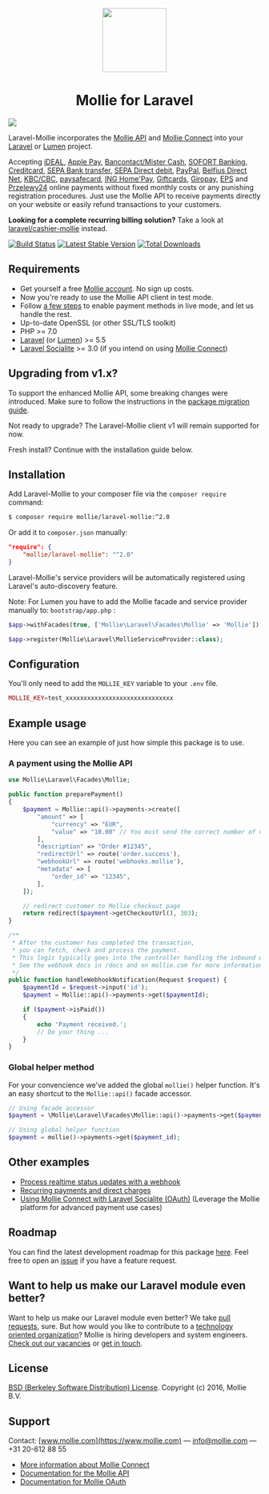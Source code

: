 <p align="center">
  <img src="https://info.mollie.com/hubfs/github/laravel/logo.png" width="128" height="128"/>
</p>
<h1 align="center">Mollie for Laravel</h1>

<img src="https://info.mollie.com/hubfs/github/laravel/editor.png" />

Laravel-Mollie incorporates the [Mollie API](https://www.mollie.com/en/docs/overview) and [Mollie Connect](https://www.mollie.com/en/connect) into your [Laravel](https://laravel.com/) or [Lumen](https://lumen.laravel.com/) project.

Accepting [iDEAL](https://www.mollie.com/en/payments/ideal/), [Apple Pay](https://www.mollie.com/en/payments/apple-pay), [Bancontact/Mister Cash](https://www.mollie.com/en/payments/bancontact/), [SOFORT Banking](https://www.mollie.com/en/payments/sofort/), [Creditcard](https://www.mollie.com/en/payments/credit-card/), [SEPA Bank transfer](https://www.mollie.com/en/payments/bank-transfer/), [SEPA Direct debit](https://www.mollie.com/en/payments/direct-debit/), [PayPal](https://www.mollie.com/en/payments/paypal/), [Belfius Direct Net](https://www.mollie.com/en/payments/belfius/), [KBC/CBC](https://www.mollie.com/en/payments/kbc-cbc/), [paysafecard](https://www.mollie.com/en/payments/paysafecard/), [ING Home'Pay](https://www.mollie.com/en/payments/ing-homepay/), [Giftcards](https://www.mollie.com/en/payments/gift-cards/), [Giropay](https://www.mollie.com/en/payments/giropay/), [EPS](https://www.mollie.com/en/payments/eps/) and [Przelewy24](https://www.mollie.com/en/payments/przelewy24/) online payments without fixed monthly costs or any punishing registration procedures. Just use the Mollie API to receive payments directly on your website or easily refund transactions to your customers.

**Looking for a complete recurring billing solution?** Take a look at [laravel/cashier-mollie](https://www.github.com/laravel/cashier-mollie) instead.

[![Build Status](https://travis-ci.org/mollie/laravel-mollie.png)](https://travis-ci.org/mollie/laravel-mollie)
[![Latest Stable Version](https://poser.pugx.org/mollie/laravel-mollie/v/stable)](https://packagist.org/packages/mollie/laravel-mollie)
[![Total Downloads](https://poser.pugx.org/mollie/laravel-mollie/downloads)](https://packagist.org/packages/mollie/laravel-mollie)

## Requirements

* Get yourself a free [Mollie account](https://www.mollie.com/signup). No sign up costs.
* Now you're ready to use the Mollie API client in test mode.
* Follow [a few steps](https://www.mollie.com/dashboard/?modal=onboarding) to enable payment methods in live mode, and let us handle the rest.
* Up-to-date OpenSSL (or other SSL/TLS toolkit)
* PHP >= 7.0
* [Laravel](https://www.laravel.com) (or [Lumen](https://lumen.laravel.com)) >= 5.5
* [Laravel Socialite](https://github.com/laravel/socialite) >= 3.0 (if you intend on using [Mollie Connect](https://docs.mollie.com/oauth/overview))

## Upgrading from v1.x?
To support the enhanced Mollie API, some breaking changes were introduced. Make sure to follow the instructions in the [package migration guide](docs/migration_instructions_v1_to_v2.md).

Not ready to upgrade? The Laravel-Mollie client v1 will remain supported for now.

Fresh install? Continue with the installation guide below.

## Installation

Add Laravel-Mollie to your composer file via the `composer require` command:

```bash
$ composer require mollie/laravel-mollie:^2.0
```

Or add it to `composer.json` manually:

```json
"require": {
    "mollie/laravel-mollie": "^2.0"
}
```

Laravel-Mollie's service providers will be automatically registered using Laravel's auto-discovery feature.

Note: For Lumen you have to add the Mollie facade and service provider manually to: `bootstrap/app.php` :
```php
$app->withFacades(true, ['Mollie\Laravel\Facades\Mollie' => 'Mollie']);

$app->register(Mollie\Laravel\MollieServiceProvider::class);
```

## Configuration

You'll only need to add the `MOLLIE_KEY` variable to your `.env` file.

```php
MOLLIE_KEY=test_xxxxxxxxxxxxxxxxxxxxxxxxxxxxxx
```

## Example usage

Here you can see an example of just how simple this package is to use.

### A payment using the Mollie API

```php
use Mollie\Laravel\Facades\Mollie;

public function preparePayment()
{
    $payment = Mollie::api()->payments->create([
        "amount" => [
            "currency" => "EUR",
            "value" => "10.00" // You must send the correct number of decimals, thus we enforce the use of strings
        ],
        "description" => "Order #12345",
        "redirectUrl" => route('order.success'),
        "webhookUrl" => route('webhooks.mollie'),
        "metadata" => [
            "order_id" => "12345",
        ],
    ]);

    // redirect customer to Mollie checkout page
    return redirect($payment->getCheckoutUrl(), 303);
}

/**
 * After the customer has completed the transaction,
 * you can fetch, check and process the payment.
 * This logic typically goes into the controller handling the inbound webhook request.
 * See the webhook docs in /docs and on mollie.com for more information.
 */
public function handleWebhookNotification(Request $request) {
    $paymentId = $request->input('id');
    $payment = Mollie::api()->payments->get($paymentId);

    if ($payment->isPaid())
    {
        echo 'Payment received.';
        // Do your thing ...
    }
}
```

### Global helper method
For your convencience we've added the global `mollie()` helper function. It's an easy shortcut to the `Mollie::api()` facade accessor.

```php
// Using facade accessor
$payment = \Mollie\Laravel\Facades\Mollie::api()->payments->get($payment_id);

// Using global helper function
$payment = mollie()->payments->get($payment_id);
```

## Other examples

- [Process realtime status updates with a webhook](docs/webhook.md)
- [Recurring payments and direct charges](docs/recurring_and_direct_charge.md)
- [Using Mollie Connect with Laravel Socialite (OAuth)](docs/mollie_connect.md) (Leverage the Mollie platform for advanced payment use cases)

## Roadmap

You can find the latest development roadmap for this package [here](docs/roadmap.md). Feel free to open an [issue](https://github.com/mollie/laravel-mollie/issues) if you have a feature request.

## Want to help us make our Laravel module even better?

Want to help us make our Laravel module even better? We take [pull requests](https://github.com/mollie/laravel-mollie/pulls?utf8=%E2%9C%93&q=is%3Apr), sure.
But how would you like to contribute to a [technology oriented organization](https://www.mollie.com/nl/blog/post/werken-bij-mollie-als-developer/)? Mollie is hiring developers and system engineers.
[Check out our vacancies](https://www.mollie.com/nl/jobs) or [get in touch](mailto:personeel@mollie.com).

## License

[BSD (Berkeley Software Distribution) License](http://www.opensource.org/licenses/bsd-license.php). Copyright (c) 2016, Mollie B.V.

## Support

Contact: [www.mollie.com](https://www.mollie.com) — info@mollie.com — +31 20-612 88 55

* [More information about Mollie Connect](https://www.mollie.com/en/connect)
* [Documentation for the Mollie API](https://www.mollie.com/en/docs/overview)
* [Documentation for Mollie OAuth](https://www.mollie.com/en/docs/oauth/overview)
